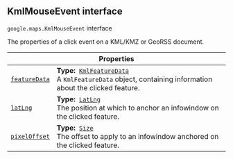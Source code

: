 
<h2 id="KmlMouseEvent">KmlMouseEvent interface</h2>
<p>
<code><span itemprop="path">google.maps</span>.<span itemprop="name">KmlMouseEvent</span></code>
interface
</p>
<p>The properties of a click event on a KML/KMZ or GeoRSS document.</p>
<div class="devsite-table-wrapper"><table class="properties responsive" summary="interface KmlMouseEvent - Properties">
<thead>
<tr><th colspan="2">Properties</th>
</tr></thead>
<tbody>
<tr id="KmlMouseEvent.featureData">
<td itemprop="property"><code><a class="secret-link" href="#KmlMouseEvent.featureData"><span>featureData</span></a></code></td>
<td><div><strong>Type:</strong>&nbsp; <code><a href="KmlFeatureData.md">KmlFeatureData</a></code></div>
<div class="desc">A <code>KmlFeatureData</code> object, containing information about the clicked feature.</div></td>
</tr>
<tr id="KmlMouseEvent.latLng">
<td itemprop="property"><code><a class="secret-link" href="#KmlMouseEvent.latLng"><span>latLng</span></a></code></td>
<td><div><strong>Type:</strong>&nbsp; <code><a href="LatLng.md">LatLng</a></code></div>
<div class="desc">The position at which to anchor an infowindow on the clicked feature.</div></td>
</tr>
<tr id="KmlMouseEvent.pixelOffset">
<td itemprop="property"><code><a class="secret-link" href="#KmlMouseEvent.pixelOffset"><span>pixelOffset</span></a></code></td>
<td><div><strong>Type:</strong>&nbsp; <code><a href="Size.md">Size</a></code></div>
<div class="desc">The offset to apply to an infowindow anchored on the clicked feature.</div></td>
</tr>
</tbody>
</table></div>
